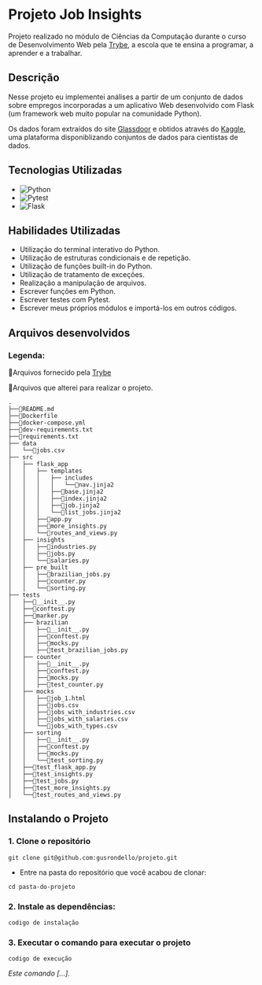 

# Projeto Job Insights


Projeto realizado no módulo de Ciências da Computação durante o curso de Desenvolvimento Web pela [Trybe](https://www.betrybe.com/), a escola que te ensina a programar, a aprender e a trabalhar.


## Descrição

Nesse projeto eu implementei análises a partir de um conjunto de dados sobre empregos incorporadas a um aplicativo Web desenvolvido com Flask (um framework web muito popular na comunidade Python).

Os dados foram extraídos do site [Glassdoor](https://www.glassdoor.com.br/member/home/index.htm) e obtidos através do [Kaggle](https://www.kaggle.com/datasets/atharvap329/glassdoor-data-science-job-data), uma plataforma disponiblizando conjuntos de dados para cientistas de dados.


## Tecnologias Utilizadas


- ![Python](https://img.shields.io/badge/Python-4584b6?style=for-the-badge&logo=python&logoColor=ffde57
)
- ![Pytest](https://img.shields.io/badge/Pytest-ffde57?style=for-the-badge&logo=pytest&logoColor=4584b6
)
- ![Flask](https://img.shields.io/badge/Flask-white?style=for-the-badge&logo=flask&logoColor=black
)


## Habilidades Utilizadas


- Utilização do terminal interativo do Python.
- Utilização de estruturas condicionais e de repetição.
- Utilização de funções built-in do Python.
- Utilização de tratamento de exceções.
- Realização a manipulação de arquivos.
- Escrever funções em Python.
- Escrever testes com Pytest.
- Escrever meus próprios módulos e importá-los em outros códigos.



## Arquivos desenvolvidos

### Legenda:

🔸Arquivos fornecido pela [Trybe](https://www.betrybe.com/)

🔹Arquivos que alterei para realizar o projeto.
```
.
├──🔸README.md
├──🔸Dockerfile
├──🔸docker-compose.yml
├──🔸dev-requirements.txt
├──🔸requirements.txt
├── data
│   └──🔸jobs.csv
├── src
│   ├── flask_app
│   │   ├── templates
│   │   │   ├── includes
│   │   │   │   └──🔸nav.jinja2
│   │   │   ├──🔸base.jinja2
│   │   │   ├──🔸index.jinja2
│   │   │   ├──🔸job.jinja2
│   │   │   └──🔸list_jobs.jinja2
│   │   ├──🔸app.py
│   │   ├──🔸more_insights.py
│   │   └──🔹routes_and_views.py
│   ├── insights
│   │   ├──🔹industries.py
│   │   ├──🔹jobs.py
│   │   └──🔹salaries.py
│   ├── pre_built
│   │   ├──🔸brazilian_jobs.py
│   │   ├──🔸counter.py
│   │   └──🔸sorting.py
├── tests
│   ├──🔸__init__.py
│   ├──🔸conftest.py
│   ├──🔸marker.py
│   ├── brazilian
│   │   ├──🔸__init__.py
│   │   ├──🔸conftest.py
│   │   ├──🔸mocks.py
│   │   ├──🔹test_brazilian_jobs.py
│   ├── counter
│   │   ├──🔸__init__.py
│   │   ├──🔸conftest.py
│   │   ├──🔸mocks.py
│   │   ├──🔹test_counter.py
│   ├── mocks
│   │   ├──🔸job_1.html
│   │   ├──🔸jobs.csv
│   │   ├──🔸jobs_with_industries.csv
│   │   ├──🔸jobs_with_salaries.csv
│   │   └──🔸jobs_with_types.csv
│   ├── sorting
│   │   ├──🔸__init__.py
│   │   ├──🔸conftest.py
│   │   ├──🔸mocks.py
│   │   └──🔹test_sorting.py
│   ├──🔸test_flask_app.py
│   ├──🔸test_insights.py
│   ├──🔸test_jobs.py
│   ├──🔸test_more_insights.py
│   └──🔸test_routes_and_views.py
```


## Instalando o Projeto

### 1. Clone o repositório
```
git clone git@github.com:gusrondello/projeto.git
```

  * Entre na pasta do repositório que você acabou de clonar:
```
cd pasta-do-projeto 
```

### 2. Instale as dependências:
```
codigo de instalação
```

### 3. Executar o comando para executar o projeto
```
codigo de execução
```
 
 *Este comando [...].*
